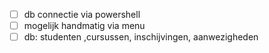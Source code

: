  - [ ] db connectie via powershell
 - [ ] mogelijk handmatig via menu
 - [ ] db: studenten ,cursussen, inschijvingen, aanwezigheden